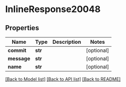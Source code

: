 # InlineResponse20048

## Properties
Name | Type | Description | Notes
------------ | ------------- | ------------- | -------------
**commit** | **str** |  | [optional] 
**message** | **str** |  | [optional] 
**name** | **str** |  | [optional] 

[[Back to Model list]](../README.md#documentation-for-models) [[Back to API list]](../README.md#documentation-for-api-endpoints) [[Back to README]](../README.md)

